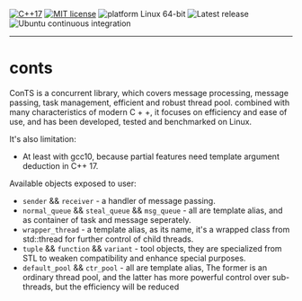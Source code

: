 [![C++17](https://img.shields.io/badge/dialect-C%2B%2B17-blue)](https://en.cppreference.com/w/cpp/17)
[![MIT license](https://img.shields.io/github/license/max0x7ba/atomic_queue)](https://github.com/max0x7ba/atomic_queue/blob/master/LICENSE)
![platform Linux 64-bit](https://img.shields.io/badge/platform-Linux%2064--bit-yellow)
![Latest release](https://img.shields.io/github/v/tag/max0x7ba/atomic_queue?label=latest%20release)
![Ubuntu continuous integration](https://github.com/max0x7ba/atomic_queue/workflows/Ubuntu%20continuous%20integration/badge.svg)

---

# conts

ConTS is a concurrent library, which covers message processing, message passing, task management, efficient and robust thread pool. combined with many characteristics of modern C + +, it focuses on efficiency and ease of use, and has been developed, tested and benchmarked on Linux.

It's also limitation:

* At least with gcc10, because partial features need template argument deduction in C++ 17.

Available objects exposed to user:

* `sender` && `receiver` - a handler of message passing.
* `normal_queue` && `steal_queue` && `msg_queue` - all are template alias, and as container of task and message seperately.
* `wrapper_thread` - a template alias, as its name, it's a wrapped class from std::thread for further control of child threads.
* `tuple` && `function` && `variant` - tool objects, they are specialized from STL to weaken compatibility and enhance special purposes.
* `default_pool` && `ctr_pool` - all are template alias, The former is an ordinary thread pool, and the latter has more powerful control over sub-threads, but the efficiency will be reduced


